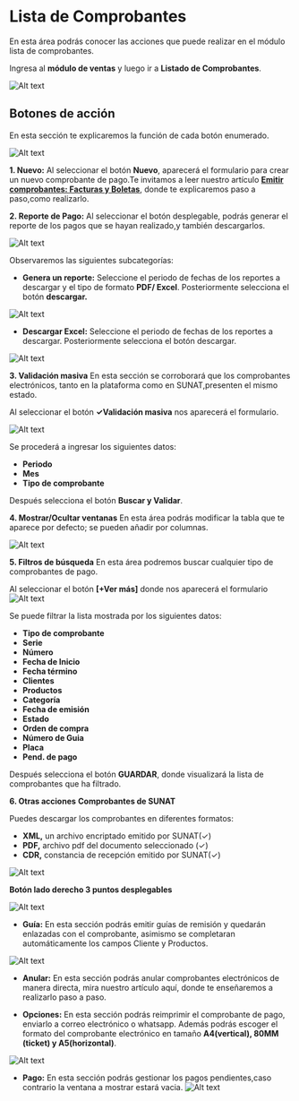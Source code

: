 # Lista de Comprobantes 

En esta área podrás conocer las acciones que puede realizar en el módulo lista de comprobantes.

Ingresa al **módulo de ventas** y luego ir a **Listado de Comprobantes**.

![Alt text](img/1_notas.jpg)

## Botones de acción

En esta sección te explicaremos la función de cada botón enumerado.

![Alt text](img/2_bot_accion_1.jpg)

**1. Nuevo:**
Al seleccionar el botón **Nuevo**, aparecerá el formulario para crear un nuevo comprobante de pago.Te invitamos a leer nuestro artículo **[Emitir comprobantes: Facturas y Boletas](https://fastura.github.io/documentacion/ventas/Emitir-comprobantes-Facturas-y-Boletas)**, donde te explicaremos paso a paso,como realizarlo.

**2. Reporte de Pago:**
Al seleccionar el botón desplegable, podrás generar el reporte de los pagos que se hayan realizado,y también descargarlos.

![Alt text](img/33_reporte_de_pago.jpg)

Observaremos las siguientes subcategorías:

- **Genera un reporte:** Seleccione el periodo de fechas de los reportes a descargar y el tipo de formato **PDF/ Excel**. Posteriormente selecciona el botón **descargar.**

![Alt text](img/4_reporte_de_pagos.jpg)

- **Descargar Excel:** Seleccione el periodo de fechas de los reportes a descargar. Posteriormente selecciona el botón descargar.

![Alt text](img/5_reporte_excel.jpg)

**3. Validación masiva**
En esta sección se corroborará que los comprobantes electrónicos, tanto en la plataforma como en SUNAT,presenten el mismo estado.

Al seleccionar el botón **✓Validación masiva** nos aparecerá el formulario.

![Alt text](img/6_validacion_masiva.jpg)

Se procederá a ingresar los siguientes datos:

- **Periodo**
- **Mes**
- **Tipo de comprobante**

Después selecciona el botón **Buscar y Validar**.

**4. Mostrar/Ocultar ventanas**
En esta área podrás modificar la tabla que te aparece por defecto; se pueden añadir por columnas.

![Alt text](img/7_mostrar_ocultar-ventanas.jpg)

**5. Filtros de búsqueda**
En esta área podremos buscar cualquier tipo de comprobantes de pago.

Al seleccionar el botón **[+Ver más]** donde nos aparecerá el formulario
![Alt text](img/8_filtros_de_busqueda.jpg)

Se puede filtrar la lista mostrada por los siguientes datos:

- **Tipo de comprobante**
- **Serie**
- **Número**
- **Fecha de Inicio**
- **Fecha término**
- **Clientes**
- **Productos**
- **Categoría**
- **Fecha de emisión**
- **Estado**
- **Orden de compra**
- **Número de Guia**
- **Placa**
- **Pend. de pago**

Después selecciona el botón **GUARDAR**, donde visualizará la lista de comprobantes que ha filtrado.

**6. Otras acciones**
**Comprobantes de SUNAT**

Puedes descargar los comprobantes en diferentes formatos:

- **XML,** un archivo encriptado emitido por SUNAT(✓)
- **PDF,** archivo pdf del documento seleccionado (✓)
- **CDR,** constancia de recepción  emitido por SUNAT(✓)

![Alt text](img/9_comprobantes_de_sunat.jpg)

**Botón lado derecho 3 puntos desplegables**

![Alt text](img/12_3puntitos.jpg)

- **Guía:** En esta sección podrás emitir guías de remisión y quedarán enlazadas con el comprobante, asimismo se completaran automáticamente los campos Cliente y Productos.

![Alt text](img/13_guia_de_remision.jpg)

- **Anular:** En esta sección podrás anular comprobantes electrónicos de manera directa, mira nuestro artículo aquí, donde te enseñaremos a realizarlo paso a paso.

- **Opciones:** En esta sección podrás reimprimir el comprobante de pago, enviarlo a correo electrónico o whatsapp. Además podrás escoger el formato del comprobante electrónico en tamaño **A4(vertical), 80MM (ticket) y A5(horizontal)**.

![Alt text](img/ultimo_emitir.jpg)

- **Pago:** En esta sección podrás gestionar los pagos pendientes,caso contrario la ventana a mostrar estará vacia.
![Alt text](img/14__pago.jpg)
